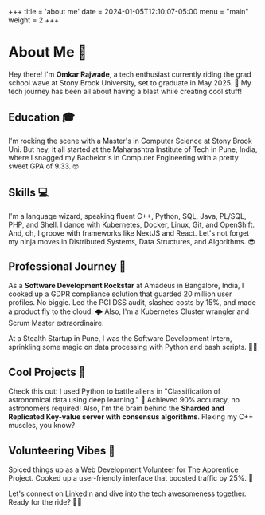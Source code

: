+++
title = 'about me'
date = 2024-01-05T12:10:07-05:00
menu = "main"
weight = 2
+++


# About Me 👋

Hey there! I'm **Omkar Rajwade**, a tech enthusiast currently riding the grad school wave at Stony Brook University, set to graduate in May 2025. 🚀 My tech journey has been all about having a blast while creating cool stuff!

## Education 🎓
I'm rocking the scene with a Master's in Computer Science at Stony Brook Uni. But hey, it all started at the Maharashtra Institute of Tech in Pune, India, where I snagged my Bachelor's in Computer Engineering with a pretty sweet GPA of 9.33. 🤓

## Skills 💻
I'm a language wizard, speaking fluent C++, Python, SQL, Java, PL/SQL, PHP, and Shell. I dance with Kubernetes, Docker, Linux, Git, and OpenShift. And, oh, I groove with frameworks like NextJS and React. Let's not forget my ninja moves in Distributed Systems, Data Structures, and Algorithms. 😎

## Professional Journey 🚀
As a **Software Development Rockstar** at Amadeus in Bangalore, India, I cooked up a GDPR compliance solution that guarded 20 million user profiles. No biggie. Led the PCI DSS audit, slashed costs by 15%, and made a product fly to the cloud. 🌩️ Also, I'm a Kubernetes Cluster wrangler and Scrum Master extraordinaire.

At a Stealth Startup in Pune, I was the Software Development Intern, sprinkling some magic on data processing with Python and bash scripts. 🧙‍♂️

## Cool Projects 🤘
Check this out: I used Python to battle aliens in "Classification of astronomical data using deep learning." 🌌 Achieved 90% accuracy, no astronomers required! Also, I'm the brain behind the **Sharded and Replicated Key-value server with consensus algorithms**. Flexing my C++ muscles, you know?

## Volunteering Vibes 🌟
Spiced things up as a Web Development Volunteer for The Apprentice Project. Cooked up a user-friendly interface that boosted traffic by 25%. 🚀

Let's connect on [LinkedIn](linkedin.com/in/omkar-rajwade) and dive into the tech awesomeness together. Ready for the ride? 🚗✨





